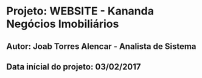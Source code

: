 # Projeto: WEBSITE - Kananda Negócios Imobiliários

## Autor: Joab Torres Alencar - Analista de Sistema

## Data inícial do projeto: 03/02/2017
